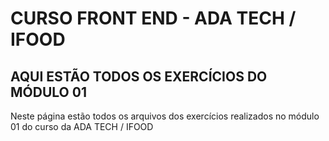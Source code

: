 # CURSO FRONT END - ADA TECH / IFOOD #

## AQUI ESTÃO TODOS OS EXERCÍCIOS DO MÓDULO 01 ##

Neste página estão todos os arquivos dos exercícios realizados no módulo 01 do curso da ADA TECH / IFOOD